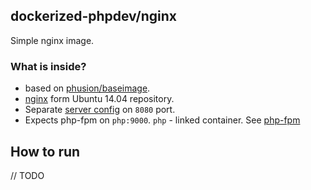 ## dockerized-phpdev/nginx

Simple nginx image.

### What is inside?
- based on [phusion/baseimage](https://github.com/phusion/baseimage-docker).
- [nginx](http://packages.ubuntu.com/trusty/nginx) form Ubuntu 14.04 repository.
- Separate [server config](https://github.com/r0b1n/dockerized-phpdev/blob/master/nginx/dev.server) on `8080` port.
- Expects php-fpm on `php:9000`. `php` - linked container. See [php-fpm](https://github.com/r0b1n/dockerized-phpdev/tree/master/php-fpm)

## How to run
// TODO
